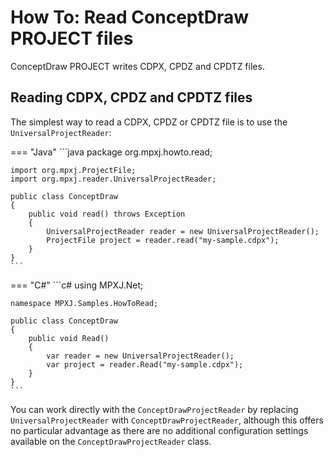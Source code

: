 # How To: Read ConceptDraw PROJECT files
ConceptDraw PROJECT writes CDPX, CPDZ and CPDTZ files.

## Reading  CDPX, CPDZ and CPDTZ files
The simplest way to read a  CDPX, CPDZ or CPDTZ file is to use the
`UniversalProjectReader`:


=== "Java"
	```java
	package org.mpxj.howto.read;
	
	import org.mpxj.ProjectFile;
	import org.mpxj.reader.UniversalProjectReader;
	
	public class ConceptDraw
	{
		public void read() throws Exception
		{
			UniversalProjectReader reader = new UniversalProjectReader();
			ProjectFile project = reader.read("my-sample.cdpx");
		}
	}
	```

=== "C#"
	```c#
	using MPXJ.Net;
	
	namespace MPXJ.Samples.HowToRead;
	
	public class ConceptDraw
	{
	 	public void Read()
	 	{
		  	var reader = new UniversalProjectReader();
		  	var project = reader.Read("my-sample.cdpx");
	 	}
	}
	```

You can work directly with the `ConceptDrawProjectReader` by replacing
`UniversalProjectReader` with `ConceptDrawProjectReader`, although this offers
no particular advantage as there are no additional configuration settings
available on the `ConceptDrawProjectReader` class.
